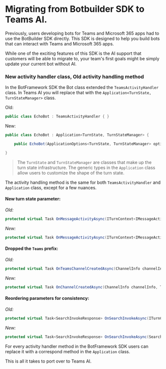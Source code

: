 # Migrating from Botbuilder SDK to Teams AI.

Previously, users developing bots for Teams and Microsoft 365 apps had to use the BotBuilder SDK directly. This SDK is designed to help you build bots that can interact with Teams and Microsoft 365 apps.

While one of the exciting features of this SDK is the AI support that customers will be able to migrate to, your team's first goals might be simply update your current bot without AI.

### New activity handler class, Old activity handling method

In the BotFramework SDK the Bot class extended the `TeamsActivityHandler` class. In Teams AI you will replace that with the `Application<TurnState, TurnStateManager>` class.

Old:
```C#
public class EchoBot : TeamsActivityHandler { }
```

New:
```C#
public class EchoBot : Application<TurnState, TurnStateManager> {

    public EchoBot(ApplicationOptions<TurnState, TurnStateManager> options) : base(options) {}

}
```

>The `TurnState` and `TurnStateManager` are classes that make up the turn state infrastructure. The generic types in the `Application` class allow users to customize the shape of the turn state.

The activity handling method is the same for both `TeamsActivityHandler` and `Application` class, except for a few nuances. 

#### New turn state parameter:

_Old:_
```C#
protected virtual Task OnMessageActivityAsync(ITurnContext<IMessageActivity> turnContext, CancellationToken cancellationToken);
```

_New:_
```C#
protected virtual Task OnMessageActivityAsync(ITurnContext<IMessageActivity> turnContext, TState turnState, CancellationToken cancellationToken);
```

#### Dropped the `Teams` prefix:

_Old:_
```C#
protected virtual Task OnTeamsChannelCreatedAsync(ChannelInfo channelInfo, TeamInfo teamInfo, ITurnContext<IConversationUpdateActivity> turnContext, TState turnState, CancellationToken cancellationToken);
```

_New:_
```C#
protected virtual Task OnChannelCreatedAsync(ChannelInfo channelInfo, TeamInfo teamInfo, ITurnContext<IConversationUpdateActivity> turnContext, TState turnState, CancellationToken cancellationToken);
```

#### Reordering parameters for consistency:

_Old:_
```C#
protected virtual Task<SearchInvokeResponse> OnSearchInvokeAsync(ITurnContext<IInvokeActivity> turnContext, SearchInvokeValue invokeValue, CancellationToken cancellationToken);
```

_New:_
```C#
protected virtual Task<SearchInvokeResponse> OnSearchInvokeAsync(SearchInvokeValue invokeValue, ITurnContext<IInvokeActivity> turnContext, TState turnState, CancellationToken cancellationToken);
```

For every activity handler method in the BotFramework SDK users can replace it with a correspond method in the `Application` class.

This is all it takes to port over to Teams AI.
